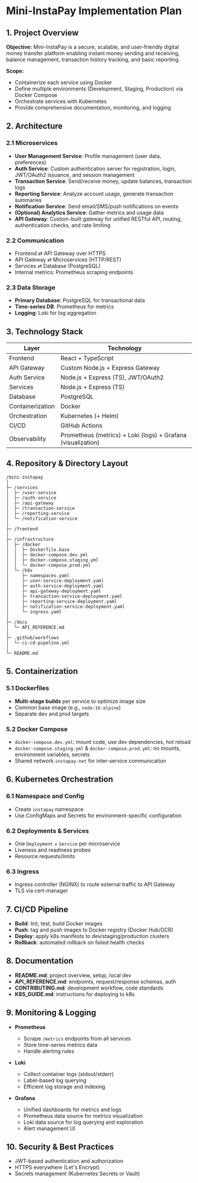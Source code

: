 # Mini-InstaPay Implementation Plan

## 1. Project Overview

**Objective:**
Mini-InstaPay is a secure, scalable, and user-friendly digital money transfer platform enabling instant money sending and receiving, balance management, transaction history tracking, and basic reporting.

**Scope:**

- Containerize each service using Docker
- Define multiple environments (Development, Staging, Production) via Docker Compose
- Orchestrate services with Kubernetes
- Provide comprehensive documentation, monitoring, and logging

## 2. Architecture

### 2.1 Microservices

- **User Management Service**: Profile management (user data, preferences)
- **Auth Service**: Custom authentication server for registration, login, JWT/OAuth2 issuance, and session management
- **Transaction Service**: Send/receive money, update balances, transaction logs
- **Reporting Service**: Analyze account usage, generate transaction summaries
- **Notification Service**: Send email/SMS/push notifications on events
- **(Optional) Analytics Service**: Gather metrics and usage data
- **API Gateway**: Custom-built gateway for unified RESTful API, routing, authentication checks, and rate limiting

### 2.2 Communication

- Frontend ⇄ API Gateway over HTTPS
- API Gateway ⇄ Microservices (HTTP/REST)
- Services ⇄ Database (PostgreSQL)
- Internal metrics: Prometheus scraping endpoints

### 2.3 Data Storage

- **Primary Database**: PostgreSQL for transactional data
- **Time-series DB**: Prometheus for metrics
- **Logging**: Loki for log aggregation

## 3. Technology Stack

| Layer            | Technology                                                   |
| ---------------- | ------------------------------------------------------------ |
| Frontend         | React + TypeScript                                           |
| API Gateway      | Custom Node.js + Express Gateway                             |
| Auth Service     | Node.js + Express (TS), JWT/OAuth2                           |
| Services         | Node.js + Express (TS)                                       |
| Database         | PostgreSQL                                                   |
| Containerization | Docker                                                       |
| Orchestration    | Kubernetes (+ Helm)                                          |
| CI/CD            | GitHub Actions                                               |
| Observability    | Prometheus (metrics) + Loki (logs) + Grafana (visualization) |

## 4. Repository & Directory Layout

```
/mini-instapay
│
├─ /services
│  ├─ /user-service
│  ├─ /auth-service
│  ├─ /api-gateway
│  ├─ /transaction-service
│  ├─ /reporting-service
│  └─ /notification-service
│
├─ /frontend
│
├─ /infrastructure
│  ├─ /docker
│  │  ├─ Dockerfile.base
│  │  ├─ docker-compose.dev.yml
│  │  ├─ docker-compose.staging.yml
│  │  └─ docker-compose.prod.yml
│  └─ /k8s
│     ├─ namespaces.yaml
│     ├─ user-service-deployment.yaml
│     ├─ auth-service-deployment.yaml
│     ├─ api-gateway-deployment.yaml
│     ├─ transaction-service-deployment.yaml
│     ├─ reporting-service-deployment.yaml
│     ├─ notification-service-deployment.yaml
│     └─ ingress.yaml
│
├─ /docs
│  └─ API_REFERENCE.md
│
├─ .github/workflows
│  └─ ci-cd-pipeline.yml
│
└─ README.md
```

## 5. Containerization

### 5.1 Dockerfiles

- **Multi-stage builds** per service to optimize image size
- Common base image (e.g., `node:16-alpine`)
- Separate dev and prod targets

### 5.2 Docker Compose

- `docker-compose.dev.yml`: mount code, use dev dependencies, hot reload
- `docker-compose.staging.yml` & `docker-compose.prod.yml`: no mounts, environment variables, secrets
- Shared network `instapay-net` for inter-service communication

## 6. Kubernetes Orchestration

### 6.1 Namespace and Config

- Create `instapay` namespace
- Use ConfigMaps and Secrets for environment-specific configuration

### 6.2 Deployments & Services

- One `Deployment` + `Service` per microservice
- Liveness and readiness probes
- Resource requests/limits

### 6.3 Ingress

- Ingress controller (NGINX) to route external traffic to API Gateway
- TLS via cert-manager

## 7. CI/CD Pipeline

- **Build**: lint, test, build Docker images
- **Push**: tag and push images to Docker registry (Docker Hub/GCR)
- **Deploy**: apply k8s manifests to dev/staging/production clusters
- **Rollback**: automated rollback on failed health checks

## 8. Documentation

- **README.md**: project overview, setup, local dev
- **API_REFERENCE.md**: endpoints, request/response schemas, auth
- **CONTRIBUTING.md**: development workflow, code standards
- **K8S_GUIDE.md**: instructions for deploying to k8s

## 9. Monitoring & Logging

- **Prometheus**

  - Scrape `/metrics` endpoints from all services
  - Store time-series metrics data
  - Handle alerting rules

- **Loki**

  - Collect container logs (stdout/stderr)
  - Label-based log querying
  - Efficient log storage and indexing

- **Grafana**
  - Unified dashboards for metrics and logs
  - Prometheus data source for metrics visualization
  - Loki data source for log querying and exploration
  - Alert management UI

## 10. Security & Best Practices

- JWT-based authentication and authorization
- HTTPS everywhere (Let's Encrypt)
- Secrets management (Kubernetes Secrets or Vault)
